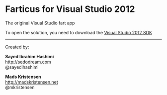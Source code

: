﻿# Farticus for Visual Studio 2012 #

The original Visual Studio fart app
  
To open the solution, you need to download the [Visual Studio 2012 SDK](http://www.microsoft.com/en-us/download/details.aspx?id=30668)

----------------

Created by:

**Sayed Ibrahim Hashimi**  
http://sedodream.com   
@sayedihashimi

**Mads Kristensen**  
http://madskristensen.net  
@mkristensen